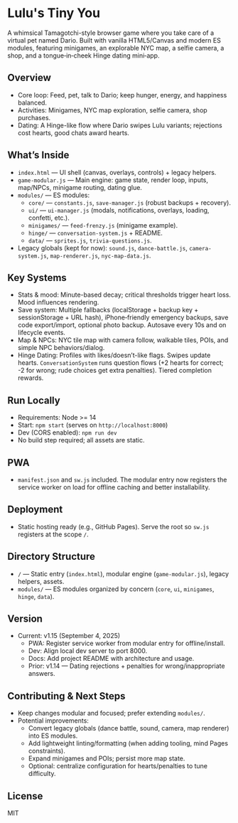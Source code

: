 Lulu's Tiny You
================

A whimsical Tamagotchi-style browser game where you take care of a virtual pet named Dario. Built with vanilla HTML5/Canvas and modern ES modules, featuring minigames, an explorable NYC map, a selfie camera, a shop, and a tongue‑in‑cheek Hinge dating mini‑app.

Overview
--------
- Core loop: Feed, pet, talk to Dario; keep hunger, energy, and happiness balanced.
- Activities: Minigames, NYC map exploration, selfie camera, shop purchases.
- Dating: A Hinge-like flow where Dario swipes Lulu variants; rejections cost hearts, good chats award hearts.

What’s Inside
-------------
- `index.html` — UI shell (canvas, overlays, controls) + legacy helpers.
- `game-modular.js` — Main engine: game state, render loop, inputs, map/NPCs, minigame routing, dating glue.
- `modules/` — ES modules:
  - `core/` — `constants.js`, `save-manager.js` (robust backups + recovery).
  - `ui/` — `ui-manager.js` (modals, notifications, overlays, loading, confetti, etc.).
  - `minigames/` — `feed-frenzy.js` (minigame example).
  - `hinge/` — `conversation-system.js` + README.
  - `data/` — `sprites.js`, `trivia-questions.js`.
- Legacy globals (kept for now): `sound.js`, `dance-battle.js`, `camera-system.js`, `map-renderer.js`, `nyc-map-data.js`.

Key Systems
-----------
- Stats & mood: Minute-based decay; critical thresholds trigger heart loss. Mood influences rendering.
- Save system: Multiple fallbacks (localStorage + backup key + sessionStorage + URL hash), iPhone‑friendly emergency backups, save code export/import, optional photo backup. Autosave every 10s and on lifecycle events.
- Map & NPCs: NYC tile map with camera follow, walkable tiles, POIs, and simple NPC behaviors/dialog.
- Hinge Dating: Profiles with likes/doesn’t-like flags. Swipes update hearts. `ConversationSystem` runs question flows (+2 hearts for correct; -2 for wrong; rude choices get extra penalties). Tiered completion rewards.

Run Locally
-----------
- Requirements: Node >= 14
- Start: `npm start` (serves on `http://localhost:8000`)
- Dev (CORS enabled): `npm run dev`
- No build step required; all assets are static.

PWA
---
- `manifest.json` and `sw.js` included. The modular entry now registers the service worker on load for offline caching and better installability.

Deployment
----------
- Static hosting ready (e.g., GitHub Pages). Serve the root so `sw.js` registers at the scope `/`.

Directory Structure
-------------------
- `/` — Static entry (`index.html`), modular engine (`game-modular.js`), legacy helpers, assets.
- `modules/` — ES modules organized by concern (`core`, `ui`, `minigames`, `hinge`, `data`).

Version
-------
- Current: v1.15 (September 4, 2025)
  - PWA: Register service worker from modular entry for offline/install.
  - Dev: Align local dev server to port 8000.
  - Docs: Add project README with architecture and usage.
  - Prior: v1.14 — Dating rejections + penalties for wrong/inappropriate answers.

Contributing & Next Steps
-------------------------
- Keep changes modular and focused; prefer extending `modules/`.
- Potential improvements:
  - Convert legacy globals (dance battle, sound, camera, map renderer) into ES modules.
  - Add lightweight linting/formatting (when adding tooling, mind Pages constraints).
  - Expand minigames and POIs; persist more map state.
  - Optional: centralize configuration for hearts/penalties to tune difficulty.

License
-------
MIT
